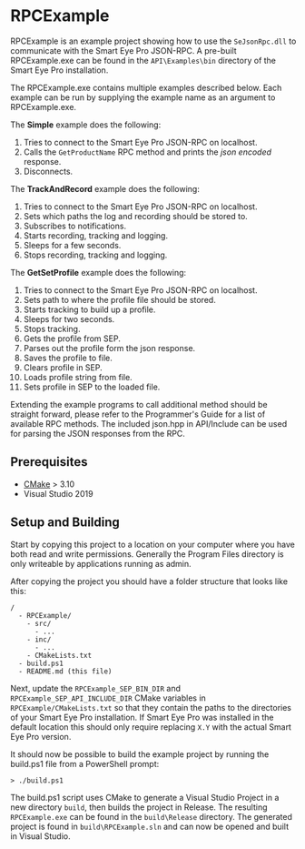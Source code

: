 # RPCExample

RPCExample is an example project showing how to use the `SeJsonRpc.dll`
to communicate with the Smart Eye Pro JSON-RPC. A pre-built
RPCExample.exe can be found in the `API\Examples\bin` directory of the
Smart Eye Pro installation.

The RPCExample.exe contains multiple examples described below. Each example
can be run by supplying the example name as an argument to RPCExample.exe.

The **Simple** example does the following:
1. Tries to connect to the Smart Eye Pro JSON-RPC on localhost.
2. Calls the `GetProductName` RPC method and prints the *json encoded*
   response.
3. Disconnects.

The **TrackAndRecord** example does the following:
1. Tries to connect to the Smart Eye Pro JSON-RPC on localhost.
2. Sets which paths the log and recording should be stored to.
3. Subscribes to notifications.
4. Starts recording, tracking and logging.
5. Sleeps for a few seconds.
6. Stops recording, tracking and logging.

The **GetSetProfile** example does the following:
1. Tries to connect to the Smart Eye Pro JSON-RPC on localhost.
2. Sets path to where the profile file should be stored.
3. Starts tracking to build up a profile.
4. Sleeps for two seconds.
5. Stops tracking.
6. Gets the profile from SEP.
7. Parses out the profile form the json response.
8. Saves the profile to file.
9. Clears profile in SEP.
10. Loads profile string from file.
11. Sets profile in SEP to the loaded file.

Extending the example programs to call additional method should be straight
forward, please refer to the Programmer's Guide for a list of available RPC
methods. The included json.hpp in API/Include can be used for parsing the JSON
responses from the RPC.

## Prerequisites

* [CMake](https://cmake.org/) > 3.10
* Visual Studio 2019


## Setup and Building

Start by copying this project to a location on your computer where you
have both read and write permissions. Generally the Program Files
directory is only writeable by applications running as admin.

After copying the project you should have a folder structure that looks
like this:

```.
/
  - RPCExample/
    - src/
      - ...
    - inc/
      - ...
    - CMakeLists.txt
  - build.ps1
  - README.md (this file)
```

Next, update the `RPCExample_SEP_BIN_DIR` and `RPCExample_SEP_API_INCLUDE_DIR`
CMake variables in `RPCExample/CMakeLists.txt` so that they contain the paths to
the directories of your Smart Eye Pro installation. If Smart Eye Pro was
installed in the default location this should only require replacing `X.Y` with
the actual Smart Eye Pro version.

It should now be possible to build the example project by running the
build.ps1 file from a PowerShell prompt:

```
> ./build.ps1
```

The build.ps1 script uses CMake to generate a Visual Studio Project in a new
directory `build`, then builds the project in Release. The resulting
`RPCExample.exe` can be found in the `build\Release` directory. The generated
project is found in `build\RPCExample.sln` and can now be opened and built in
Visual Studio.
